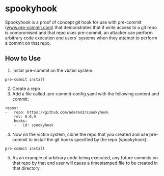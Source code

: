 # spookyhook
Spookyhook is a proof of concept git hook for use with pre-commit (www.pre-commit.com) that demonstrates that if write access to a git repo is compromised and that repo uses pre-commit, an attacker can perform arbitrary code execution end users' systems when they attempt to perform a commit on that repo.


## How to Use
1. Install pre-commit on the victim system:
```
pre-commit install
```
2. Create a repo
3. Add a file called .pre-commit-config.yaml with the following content and commit:
```
repos:
-   repo: https://github.com/aderon2/spookyhook
    rev: 0.0.9
    hooks:
    -   id: spookyhook
```
4. Now on the victim system, clone the repo that you created and use pre-commit to install the git hooks specified by the repo (spookyhook):
```
pre-commit install
```
5. As an example of arbitrary code being executed, any future commits on that repo by that end user will cause a timestamped file to be created in that directory.
